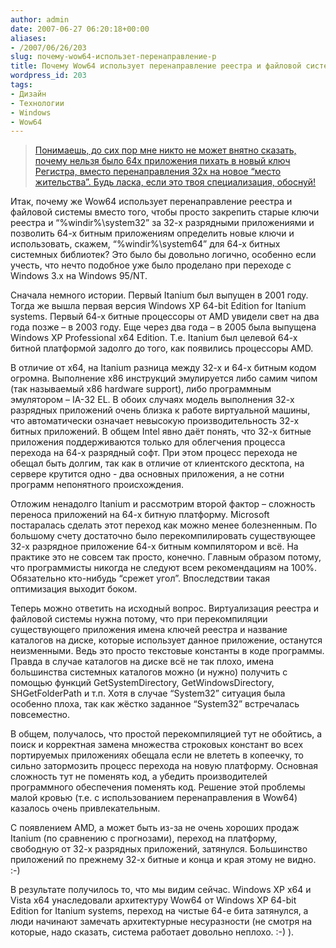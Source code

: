 ```yaml
---
author: admin
date: 2007-06-27 06:20:18+00:00
aliases:
- /2007/06/26/203
slug: почему-wow64-использет-перенаправление-р
title: Почему Wow64 использует перенаправление реестра и файловой системы?
wordpress_id: 203
tags:
- Дизайн
- Технологии
- Windows
- Wow64
---
```


> [Понимаешь, до сих пор мне никто не может внятно сказать, почему нельзя было 64х приложения пихать в новый ключ Регистра, вместо перенаправления 32х на новое “место жительства”. Будь ласка, если это твоя специализация, обоснуй!](http://blog.not-a-kernel-guy.com/2007/05/23/189#comment-8026)

Итак, почему же Wow64 использует перенаправление реестра и файловой системы вместо того, чтобы просто закрепить старые ключи реестра и “%windir%\system32” за 32-х разрядными приложениями и позволить 64-х битным приложениям определить новые ключи и использовать, скажем, “%windir%\system64” для 64-х битных системных библиотек? Это было бы довольно логично, особенно если учесть, что нечто подобное уже было проделано при переходе с Windows 3.x на Windows 95/NT.

<!--more-->Сначала немного истории. Первый Itanium был выпущен в 2001 году. Тогда же вышла первая версия Windows XP 64-bit Edition for Itanium systems. Первый 64-х битные процессоры от AMD увидели свет на два года позже – в 2003 году. Еще через два года – в 2005 была выпущена Windows XP Professional x64 Edition. Т.е. Itanium был целевой 64-х битной платформой задолго до того, как появились процессоры AMD.

В отличие от x64, на Itanium разница между 32-х и 64-х битным кодом огромна. Выполнение x86 инструкций эмулируется либо самим чипом (так называемый x86 hardware support), либо программным эмулятором – IA-32 EL. В обоих случаях модель выполнения 32-х разрядных приложений очень близка к работе виртуальной машины, что автоматически означает невысокую производительность 32-х битных приложений. В общем Intel явно даёт понять, что 32-х битные приложения поддерживаются только для облегчения процесса перехода на 64-х разрядный софт. При этом процесс перехода не обещал быть долгим, так как в отличие от клиентского десктопа, на сервере крутится одно - два основных приложения, а не сотни программ непонятного происхождения.

Отложим ненадолго Itanium и рассмотрим второй фактор – сложность переноса приложений на 64-х битную платформу. Microsoft постаралась сделать этот переход как можно менее болезненным. По большому счету достаточно было перекомпилировать существующее 32-х разрядное приложение 64-х битным компилятором и всё. На практике это не совсем так просто, конечно. Главным образом потому, что программисты никогда не следуют всем рекомендациям на 100%. Обязательно кто-нибудь “срежет угол”. Впоследствии такая оптимизация выходит боком. 

Теперь можно ответить на исходный вопрос. Виртуализация реестра и файловой системы нужна потому, что при перекомпиляции существующего приложения имена ключей реестра и название каталогов на диске, которые использует данное приложение,  останутся неизменными. Ведь это просто текстовые константы в коде программы. Правда в случае каталогов на диске всё не так плохо, имена большинства системных каталогов можно (и нужно) получить с помощью функций GetSystemDirectory, GetWindowsDirectory, SHGetFolderPath и т.п. Хотя в случае “System32” ситуация была особенно плоха, так как жёстко заданное “System32” встречалась повсеместно.

В общем, получалось, что простой перекомпиляцией тут не обойтись, а поиск и корректная замена множества строковых констант во всех портируемых приложениях обещала если не влететь в копеечку, то сильно затормозить процесс перехода на новую платформу. Основная сложность тут не поменять код, а убедить производителей программного обеспечения поменять код. Решение этой проблемы малой кровью (т.е. с использованием перенаправления в Wow64) казалось очень привлекательным.

С появлением AMD, а может быть из-за не очень хороших продаж Itanium (по сравнению с прогнозами), переход на платформу, свободную от 32-х разрядных приложений, затянулся. Большинство приложений по прежнему 32-х битные и конца и края этому не видно. :-) 

В результате получилось то, что мы видим сейчас. Windows XP x64 и Vista x64 унаследовали архитектуру Wow64 от Windows XP 64-bit Edition for Itanium systems, переход на чистые 64-е бита затянулся, а люди начинают замечать архитектурные несуразности (не смотря на которые, надо сказать, система работает довольно неплохо. :-) ).
